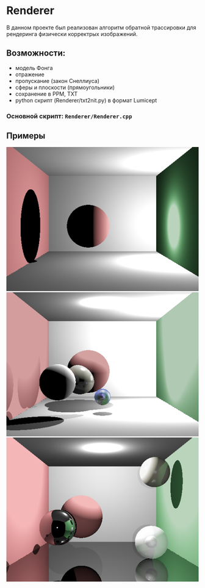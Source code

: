 # Renderer
В данном проекте был реализован алгоритм обратной трассировки для рендеринга физически корректрых изображений.

## Возможности:

* модель Фонга
* отражение
* пропускание (закон Снеллиуса)
* сферы и плоскости (прямоугольники)
* сохранение в PPM, TXT
* python скрипт (Renderer/txt2nit.py) в формат Lumicept

### Основной скрипт: ```Renderer/Renderer.cpp```

## Примеры

![plot](Examles/Cornel_1.png)
![plot](Examles/Cornel_2.png)
![plot](Examles/Cornel_3.png)

